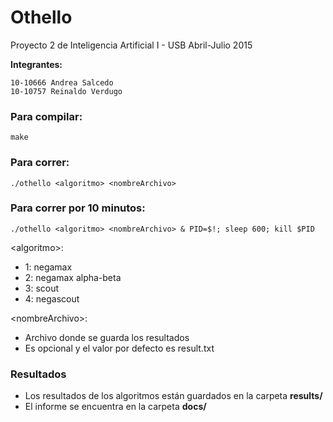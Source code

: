 # Othello
Proyecto 2 de Inteligencia Artificial I - USB Abril-Julio 2015

**Integrantes:**

    10-10666 Andrea Salcedo
    10-10757 Reinaldo Verdugo

### Para compilar:

`make`

### Para correr:

`./othello <algoritmo> <nombreArchivo>`

### Para correr por 10 minutos:

`./othello <algoritmo> <nombreArchivo> & PID=$!; sleep 600; kill $PID`

\<algoritmo\>:
  - 1: negamax
  - 2: negamax alpha-beta
  - 3: scout
  - 4: negascout

\<nombreArchivo\>:
  - Archivo donde se guarda los resultados
  - Es opcional y el valor por defecto es result.txt

### Resultados
  - Los resultados de los algoritmos están guardados en la carpeta **results/**
  - El informe se encuentra en la carpeta **docs/**
